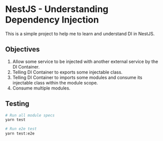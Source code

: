 # NestJS - Understanding Dependency Injection

This is a simple project to help me to learn and understand DI in NestJS.

## Objectives

1. Allow some service to be injected with another external service by the DI Container.
2. Telling DI Container to exports some injectable class.
3. Telling DI Container to imports some modules and consume its injectable class within the module scope.
4. Consume multiple modules.

## Testing

```bash
# Run all module specs
yarn test

# Run e2e test
yarn test:e2e
```
